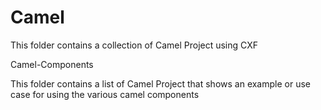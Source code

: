 Camel
=====
This folder contains a collection of Camel Project using CXF

Camel-Components

   This folder contains a list of Camel Project that shows an example or use case for using the various camel components 
